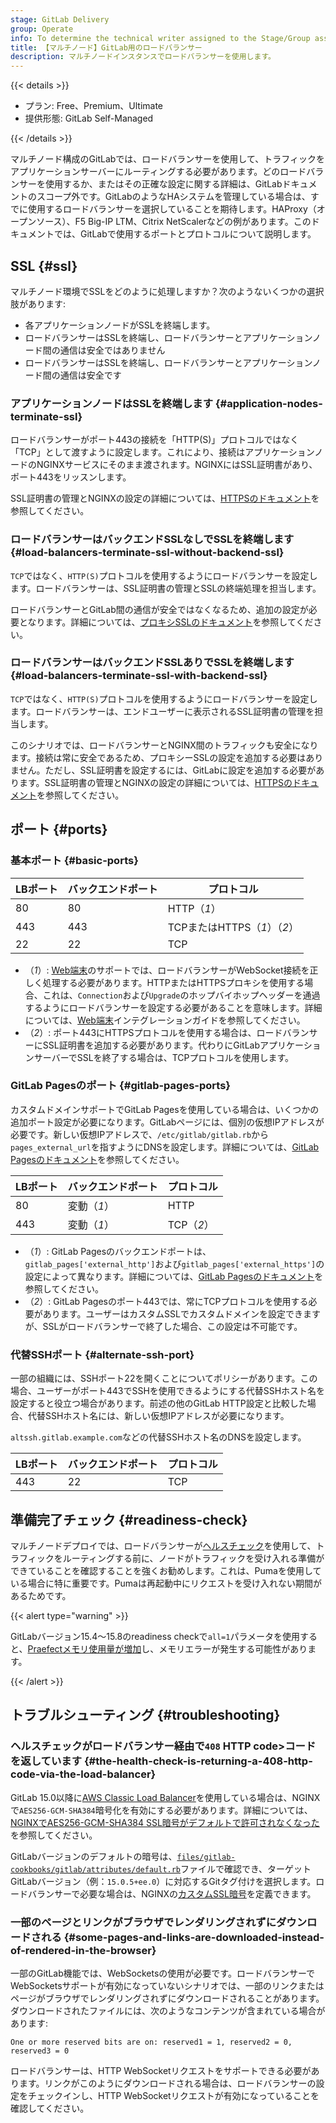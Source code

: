 ```yaml
---
stage: GitLab Delivery
group: Operate
info: To determine the technical writer assigned to the Stage/Group associated with this page, see https://handbook.gitlab.com/handbook/product/ux/technical-writing/#assignments
title: 【マルチノード】GitLab用のロードバランサー
description: マルチノードインスタンスでロードバランサーを使用します。
---
```


{{< details >}}

- プラン: Free、Premium、Ultimate
- 提供形態: GitLab Self-Managed

{{< /details >}}

マルチノード構成のGitLabでは、ロードバランサーを使用して、トラフィックをアプリケーションサーバーにルーティングする必要があります。どのロードバランサーを使用するか、またはその正確な設定に関する詳細は、GitLabドキュメントのスコープ外です。GitLabのようなHAシステムを管理している場合は、すでに使用するロードバランサーを選択していることを期待します。HAProxy（オープンソース）、F5 Big-IP LTM、Citrix NetScalerなどの例があります。このドキュメントでは、GitLabで使用するポートとプロトコルについて説明します。

## SSL {#ssl}

マルチノード環境でSSLをどのように処理しますか？次のようないくつかの選択肢があります:

- 各アプリケーションノードがSSLを終端します。
- ロードバランサーはSSLを終端し、ロードバランサーとアプリケーションノード間の通信は安全ではありません
- ロードバランサーはSSLを終端し、ロードバランサーとアプリケーションノード間の通信は安全です

### アプリケーションノードはSSLを終端します {#application-nodes-terminate-ssl}

ロードバランサーがポート443の接続を「HTTP(S)」プロトコルではなく「TCP」として渡すように設定します。これにより、接続はアプリケーションノードのNGINXサービスにそのまま渡されます。NGINXにはSSL証明書があり、ポート443をリッスンします。

SSL証明書の管理とNGINXの設定の詳細については、[HTTPSのドキュメント](https://docs.gitlab.com/omnibus/settings/ssl/)を参照してください。

### ロードバランサーはバックエンドSSLなしでSSLを終端します {#load-balancers-terminate-ssl-without-backend-ssl}

`TCP`ではなく、`HTTP(S)`プロトコルを使用するようにロードバランサーを設定します。ロードバランサーは、SSL証明書の管理とSSLの終端処理を担当します。

ロードバランサーとGitLab間の通信が安全ではなくなるため、追加の設定が必要となります。詳細については、[プロキシSSLのドキュメント](https://docs.gitlab.com/omnibus/settings/ssl/#configure-a-reverse-proxy-or-load-balancer-ssl-termination)を参照してください。

### ロードバランサーはバックエンドSSLありでSSLを終端します {#load-balancers-terminate-ssl-with-backend-ssl}

`TCP`ではなく、`HTTP(S)`プロトコルを使用するようにロードバランサーを設定します。ロードバランサーは、エンドユーザーに表示されるSSL証明書の管理を担当します。

このシナリオでは、ロードバランサーとNGINX間のトラフィックも安全になります。接続は常に安全であるため、プロキシーSSLの設定を追加する必要はありません。ただし、SSL証明書を設定するには、GitLabに設定を追加する必要があります。SSL証明書の管理とNGINXの設定の詳細については、[HTTPSのドキュメント](https://docs.gitlab.com/omnibus/settings/ssl/)を参照してください。

## ポート {#ports}

### 基本ポート {#basic-ports}

| LBポート | バックエンドポート | プロトコル                 |
| ------- | ------------ | ------------------------ |
| 80      | 80           | HTTP（*1*）               |
| 443     | 443          | TCPまたはHTTPS（*1*）（*2*） |
| 22      | 22           | TCP                      |

- （*1*）: [Web端末](../ci/environments/_index.md#web-terminals-deprecated)のサポートでは、ロードバランサーがWebSocket接続を正しく処理する必要があります。HTTPまたはHTTPSプロキシを使用する場合、これは、`Connection`および`Upgrade`のホップバイホップヘッダーを通過するようにロードバランサーを設定する必要があることを意味します。詳細については、[Web端末](integration/terminal.md)インテグレーションガイドを参照してください。
- （*2*）: ポート443にHTTPSプロトコルを使用する場合は、ロードバランサーにSSL証明書を追加する必要があります。代わりにGitLabアプリケーションサーバーでSSLを終了する場合は、TCPプロトコルを使用します。

### GitLab Pagesのポート {#gitlab-pages-ports}

カスタムドメインサポートでGitLab Pagesを使用している場合は、いくつかの追加ポート設定が必要になります。GitLabページには、個別の仮想IPアドレスが必要です。新しい仮想IPアドレスで、`/etc/gitlab/gitlab.rb`から`pages_external_url`を指すようにDNSを設定します。詳細については、[GitLab Pagesのドキュメント](pages/_index.md)を参照してください。

| LBポート | バックエンドポート  | プロトコル  |
| ------- | ------------- | --------- |
| 80      | 変動（*1*）  | HTTP      |
| 443     | 変動（*1*）  | TCP（*2*） |

- （*1*）: GitLab Pagesのバックエンドポートは、`gitlab_pages['external_http']`および`gitlab_pages['external_https']`の設定によって異なります。詳細については、[GitLab Pagesのドキュメント](pages/_index.md)を参照してください。
- （*2*）: GitLab Pagesのポート443では、常にTCPプロトコルを使用する必要があります。ユーザーはカスタムSSLでカスタムドメインを設定できますが、SSLがロードバランサーで終了した場合、この設定は不可能です。

### 代替SSHポート {#alternate-ssh-port}

一部の組織には、SSHポート22を開くことについてポリシーがあります。この場合、ユーザーがポート443でSSHを使用できるようにする代替SSHホスト名を設定すると役立つ場合があります。前述の他のGitLab HTTP設定と比較した場合、代替SSHホスト名には、新しい仮想IPアドレスが必要になります。

`altssh.gitlab.example.com`などの代替SSHホスト名のDNSを設定します。

| LBポート | バックエンドポート | プロトコル |
| ------- | ------------ | -------- |
| 443     | 22           | TCP      |

## 準備完了チェック {#readiness-check}

マルチノードデプロイでは、ロードバランサーが[ヘルスチェック](monitoring/health_check.md#readiness)を使用して、トラフィックをルーティングする前に、ノードがトラフィックを受け入れる準備ができていることを確認することを強くお勧めします。これは、Pumaを使用している場合に特に重要です。Pumaは再起動中にリクエストを受け入れない期間があるためです。

{{< alert type="warning" >}}

GitLabバージョン15.4～15.8のreadiness checkで`all=1`パラメータを使用すると、[Praefectメモリ使用量が増加](https://gitlab.com/gitlab-org/gitaly/-/issues/4751)し、メモリエラーが発生する可能性があります。

{{< /alert >}}

## トラブルシューティング {#troubleshooting}

### ヘルスチェックがロードバランサー経由で`408` HTTP code>コードを返しています {#the-health-check-is-returning-a-408-http-code-via-the-load-balancer}

GitLab 15.0以降に[AWS Classic Load Balancer](https://docs.aws.amazon.com/en_en/elasticloadbalancing/latest/classic/elb-ssl-security-policy.html#ssl-ciphers)を使用している場合は、NGINXで`AES256-GCM-SHA384`暗号化を有効にする必要があります。詳細については、[NGINXでAES256-GCM-SHA384 SSL暗号がデフォルトで許可されなくなった](../update/versions/gitlab_15_changes.md#1500)を参照してください。

GitLabバージョンのデフォルトの暗号は、[`files/gitlab-cookbooks/gitlab/attributes/default.rb`](https://gitlab.com/gitlab-org/omnibus-gitlab/-/blob/master/files/gitlab-cookbooks/gitlab/attributes/default.rb)ファイルで確認でき、ターゲットGitLabバージョン（例：`15.0.5+ee.0`）に対応するGitタグ付けを選択します。ロードバランサーで必要な場合は、NGINXの[カスタムSSL暗号](https://docs.gitlab.com/omnibus/settings/ssl/#use-custom-ssl-ciphers)を定義できます。

### 一部のページとリンクがブラウザでレンダリングされずにダウンロードされる {#some-pages-and-links-are-downloaded-instead-of-rendered-in-the-browser}

一部のGitLab機能では、WebSocketsの使用が必要です。ロードバランサーでWebSocketsサポートが有効になっていないシナリオでは、一部のリンクまたはページがブラウザでレンダリングされずにダウンロードされることがあります。ダウンロードされたファイルには、次のようなコンテンツが含まれている場合があります:

```plaintext
One or more reserved bits are on: reserved1 = 1, reserved2 = 0, reserved3 = 0
```

ロードバランサーは、HTTP WebSocketリクエストをサポートできる必要があります。リンクがこのようにダウンロードされる場合は、ロードバランサーの設定をチェックインし、HTTP WebSocketリクエストが有効になっていることを確認してください。

